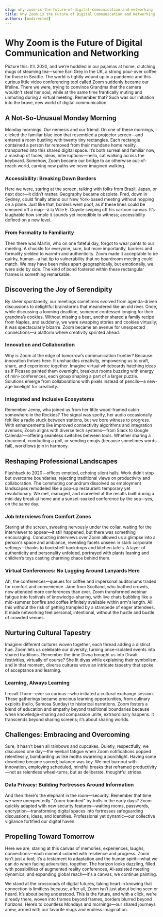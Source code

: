 ```yaml
---
slug: why-zoom-is-the-future-of-digital-communication-and-networking
title: Why Zoom is the Future of Digital Communication and Networking
authors: [undirected]
---
```



# Why Zoom is the Future of Digital Communication and Networking

Picture this: It’s 2020, and we’re huddled in our pajamas at home, clutching mugs of steaming tea—some Earl Grey in the UK, a strong pour-over coffee for those in Seattle. The world is tightly wound up in a pandemic and this curious little video conferencing tool called Zoom suddenly became our lifeline. There we were, trying to convince Grandma that the camera wouldn't steal her soul, while at the same time frantically muting and unmuting during a virtual meeting. Remember that? Such was our initiation into the brave, new world of digital communication.

## A Not-So-Unusual Monday Morning

Monday mornings. Our nemesis and our friend. On one of these mornings, I clicked the familiar blue icon that resembled a projector screen—and entered a room bustling with twenty tiny rectangles. Each rectangle contained a person far removed from their mundane home reality, transported into this shared digital space. It’s both surreal and familiar now, a mashup of faces, ideas, interruptions—hello, cat walking across the keyboard. Somehow, Zoom became our bridge to an otherwise out-of-reach world, carving new paths we never imagined walking.

### Accessibility: Breaking Down Borders

Here we were, staring at the screen, talking with folks from Brazil, Japan, or next door—it didn’t matter. Geography became obsolete. Fred, down in Sydney, could finally attend our New York-based meeting without hopping on a plane. Just like that, borders went poof, as if these lines could be smeared off a map—à la Wile E. Coyote swiping off his cartoon canvas. It’s laughable how simple it sounds yet incredible to witness; accessibility defined on a new level.

### From Formality to Familiarity

Then there was Martin, who on one fateful day, forgot to wear pants to our meeting. A chuckle for everyone, sure, but more importantly, barriers and formality yielded to warmth and authenticity. Zoom made it acceptable to be quirky, human—a hat tip to vulnerability that no boardroom meeting could match. We may have been miles apart geographically, but emotionally, we were side by side. The kind of bond fostered within these rectangular frames is something remarkable.

## Discovering the Joy of Serendipity

By sheer spontaneity, our meetings sometimes evolved from agenda-driven discussions to delightful brainstorms that meandered like an old river. Once, while discussing a looming deadline, someone confessed longing for their grandma’s cookies. Without missing a beat, another shared a family recipe from Naples, and suddenly, we were swapping stories and cookies virtually; it was spectacularly bizarre. Zoom became an avenue for unexpected connections—a platform where creativity sprinted ahead.

### Innovation and Collaboration

Why is Zoom at the edge of tomorrow’s communication frontier? Because innovation thrives here. It unshackles creativity, empowering us to craft, share, and experience together. Imagine virtual whiteboards hatching ideas as if Picasso painted them overnight, breakout rooms buzzing with energy of mini-conferences, each group shaping a part of a larger puzzle. Solutions emerge from collaborations with pixels instead of pencils—a new-age limelight for creativity.

### Integrated and Inclusive Ecosystems

Remember Jenny, who joined us from her little wood-framed cabin somewhere in the Rockies? The signal was spotty, her audio occasionally felt like a radio stuck between stations, but we bore witness to progress. With enhancements like improved connectivity algorithms and integration avenues, Zoom aligns with diverse tech systems—from Slack to Google Calendar—offering seamless switches between tools. Whether sharing a document, conducting a poll, or sending emojis (because sometimes words fail), workflows join in harmony.

## Reshaping Professional Landscapes 

Flashback to 2020—offices emptied, echoing silent halls. Work didn’t stop but overcame boundaries, rejecting traditional views on productivity and collaboration. The commuting conundrum dissolved as employment landscapes remodeled like a pop-up restaurant: temporary yet revolutionary. We met, managed, and marveled at the results built during a mid-day break at home and a sunset-soaked conference by the sea—yes, on the same day.

### Job Interviews from Comfort Zones

Staring at the screen, sweating nervously under the collar, waiting for the interviewer to appear—it still happened, but there was something encouraging. Conducting interviews over Zoom allowed us a glimpse into a person's space and ambiance, revealing facets unseen in stark corporate settings—thanks to bookshelf backdrops and kitchen tafels. A layer of authenticity and personality unfolded, portrayed with plants leaning and children’s toys casting charming chaos behind them.

### Virtual Conferences: No Lugging Around Lanyards Here

Ah, the conferences—queues for coffee and impersonal auditoriums traded for comfort and convenience. Jane from Scotland, who loathed crowds, now attended more conferences than ever. Zoom transformed webinar fatigue into festivals of knowledge-sharing, with live chats bubbling like a mid-summer bonfire and coffee infinitely available within arm's length. All this without the risk of getting trampled by a stampede of eager attendees. It made networking feel personal, intentional, without the hustle and bustle of crowded venues.

## Nurturing Cultural Tapestry

Imagine: different cultures woven together, each thread adding a distinct hue. Zoom lets us celebrate our diversity, turning once-isolated events into shared traditions. Remember the time Divya brought us into Diwali festivities, virtually of course? She lit diyas while explaining their symbolism, and in that moment, diverse cultures wove an intricate tapestry that spoke of acceptance and learning. 

### Learning, Always Learning

I recall Thom—ever so curious—who initiated a cultural exchange session. These gatherings became precious learning opportunities, from culinary exploits (hello, Samosa Sunday) to historical narrations. Zoom fosters a blend of education and empathy beyond traditional boundaries because when knowledge-sharing and compassion unite, extraordinary happens. It transcends beyond sharing screens; it’s about sharing worlds. 

## Challenges: Embracing and Overcoming

Sure, it hasn't been all rainbows and cupcakes. Quietly, respectfully, we discussed one day—the eyeball fatigue when Zoom notifications popped relentlessly, bombarding us like moths swarming a porchlight. Having some downtime became sacred; balance was key. We met burnout with innovation, employing scheduled, mindful breaks that reframed productivity—not as relentless wheel-turns, but as deliberate, thoughtful strides.

### Data Privacy: Building Fortresses Around Information

And then there's the elephant in the room—security. Remember that time we were unexpectedly "Zoom-bombed" by trolls in the early days? Zoom quickly adapted with new security features—waiting rooms, passwords, encryption—transforming digital spaces into fortresses safeguarding discussions, ideas, and identities. Professional yet dynamic—our collective vigilance fortified our digital haven.

## Propelling Toward Tomorrow

Here we are, staring at this canvas of memories, experiences, laughs, connections—each moment colored with resilience and progress. Zoom isn't just a tool; it’s a testament to adaptation and the human spirit—what we can do when facing adversities, together. The horizon looks dazzling, filled with possibilities of augmented reality conferences, AI-assisted meeting dynamics, and expanding global reach—it's a canvas, we continue painting.

We stand at the crossroads of digital futures, taking heart in knowing that connection is limitless because, after all, Zoom isn’t just about being seen or heard. It’s about being understood. This is the future, and with a click, we’re already there, woven into frames beyond frames, borders blurred beyond horizons. Here’s to countless Mondays and mornings—our shared journeys anew, armed with our favorite mugs and endless imagination.